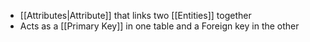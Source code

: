 - [[Attributes|Attribute]] that links two [[Entities]] together
- Acts as a [[Primary Key]] in one table and a Foreign key in the other
